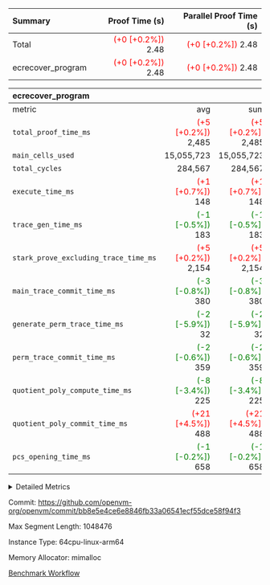 | Summary | Proof Time (s) | Parallel Proof Time (s) |
|:---|---:|---:|
| Total | <span style='color: red'>(+0 [+0.2%])</span> 2.48 | <span style='color: red'>(+0 [+0.2%])</span> 2.48 |
| ecrecover_program | <span style='color: red'>(+0 [+0.2%])</span> 2.48 | <span style='color: red'>(+0 [+0.2%])</span> 2.48 |


| ecrecover_program |||||
|:---|---:|---:|---:|---:|
|metric|avg|sum|max|min|
| `total_proof_time_ms ` | <span style='color: red'>(+5 [+0.2%])</span> 2,485 | <span style='color: red'>(+5 [+0.2%])</span> 2,485 | <span style='color: red'>(+5 [+0.2%])</span> 2,485 | <span style='color: red'>(+5 [+0.2%])</span> 2,485 |
| `main_cells_used     ` |  15,055,723 |  15,055,723 |  15,055,723 |  15,055,723 |
| `total_cycles        ` |  284,567 |  284,567 |  284,567 |  284,567 |
| `execute_time_ms     ` | <span style='color: red'>(+1 [+0.7%])</span> 148 | <span style='color: red'>(+1 [+0.7%])</span> 148 | <span style='color: red'>(+1 [+0.7%])</span> 148 | <span style='color: red'>(+1 [+0.7%])</span> 148 |
| `trace_gen_time_ms   ` | <span style='color: green'>(-1 [-0.5%])</span> 183 | <span style='color: green'>(-1 [-0.5%])</span> 183 | <span style='color: green'>(-1 [-0.5%])</span> 183 | <span style='color: green'>(-1 [-0.5%])</span> 183 |
| `stark_prove_excluding_trace_time_ms` | <span style='color: red'>(+5 [+0.2%])</span> 2,154 | <span style='color: red'>(+5 [+0.2%])</span> 2,154 | <span style='color: red'>(+5 [+0.2%])</span> 2,154 | <span style='color: red'>(+5 [+0.2%])</span> 2,154 |
| `main_trace_commit_time_ms` | <span style='color: green'>(-3 [-0.8%])</span> 380 | <span style='color: green'>(-3 [-0.8%])</span> 380 | <span style='color: green'>(-3 [-0.8%])</span> 380 | <span style='color: green'>(-3 [-0.8%])</span> 380 |
| `generate_perm_trace_time_ms` | <span style='color: green'>(-2 [-5.9%])</span> 32 | <span style='color: green'>(-2 [-5.9%])</span> 32 | <span style='color: green'>(-2 [-5.9%])</span> 32 | <span style='color: green'>(-2 [-5.9%])</span> 32 |
| `perm_trace_commit_time_ms` | <span style='color: green'>(-2 [-0.6%])</span> 359 | <span style='color: green'>(-2 [-0.6%])</span> 359 | <span style='color: green'>(-2 [-0.6%])</span> 359 | <span style='color: green'>(-2 [-0.6%])</span> 359 |
| `quotient_poly_compute_time_ms` | <span style='color: green'>(-8 [-3.4%])</span> 225 | <span style='color: green'>(-8 [-3.4%])</span> 225 | <span style='color: green'>(-8 [-3.4%])</span> 225 | <span style='color: green'>(-8 [-3.4%])</span> 225 |
| `quotient_poly_commit_time_ms` | <span style='color: red'>(+21 [+4.5%])</span> 488 | <span style='color: red'>(+21 [+4.5%])</span> 488 | <span style='color: red'>(+21 [+4.5%])</span> 488 | <span style='color: red'>(+21 [+4.5%])</span> 488 |
| `pcs_opening_time_ms ` | <span style='color: green'>(-1 [-0.2%])</span> 658 | <span style='color: green'>(-1 [-0.2%])</span> 658 | <span style='color: green'>(-1 [-0.2%])</span> 658 | <span style='color: green'>(-1 [-0.2%])</span> 658 |



<details>
<summary>Detailed Metrics</summary>

| group | num_segments | keygen_time_ms | commit_exe_time_ms |
| --- | --- | --- | --- |
| ecrecover_program | 1 | 1,151 | 14 | 

| group | air_name | quotient_deg | interactions | constraints |
| --- | --- | --- | --- | --- |
| ecrecover_program | AccessAdapterAir<16> | 4 | 5 | 11 | 
| ecrecover_program | AccessAdapterAir<2> | 4 | 5 | 11 | 
| ecrecover_program | AccessAdapterAir<32> | 4 | 5 | 11 | 
| ecrecover_program | AccessAdapterAir<4> | 4 | 5 | 11 | 
| ecrecover_program | AccessAdapterAir<64> | 4 | 5 | 11 | 
| ecrecover_program | AccessAdapterAir<8> | 4 | 5 | 11 | 
| ecrecover_program | BitwiseOperationLookupAir<8> | 2 | 2 | 4 | 
| ecrecover_program | KeccakVmAir | 4 | 321 | 4,380 | 
| ecrecover_program | MemoryMerkleAir<8> | 4 | 4 | 38 | 
| ecrecover_program | PersistentBoundaryAir<8> | 4 | 3 | 5 | 
| ecrecover_program | PhantomAir | 4 | 3 | 4 | 
| ecrecover_program | Poseidon2PeripheryAir<BabyBearParameters>, 1> | 2 | 1 | 286 | 
| ecrecover_program | ProgramAir | 1 | 1 | 4 | 
| ecrecover_program | RangeTupleCheckerAir<2> | 1 | 1 | 4 | 
| ecrecover_program | Rv32HintStoreAir | 4 | 19 | 21 | 
| ecrecover_program | VariableRangeCheckerAir | 1 | 1 | 4 | 
| ecrecover_program | VmAirWrapper<Rv32BaseAluAdapterAir, BaseAluCoreAir<4, 8> | 4 | 19 | 30 | 
| ecrecover_program | VmAirWrapper<Rv32BaseAluAdapterAir, LessThanCoreAir<4, 8> | 4 | 17 | 35 | 
| ecrecover_program | VmAirWrapper<Rv32BaseAluAdapterAir, ShiftCoreAir<4, 8> | 4 | 23 | 84 | 
| ecrecover_program | VmAirWrapper<Rv32BranchAdapterAir, BranchEqualCoreAir<4> | 4 | 11 | 17 | 
| ecrecover_program | VmAirWrapper<Rv32BranchAdapterAir, BranchLessThanCoreAir<4, 8> | 4 | 13 | 32 | 
| ecrecover_program | VmAirWrapper<Rv32CondRdWriteAdapterAir, Rv32JalLuiCoreAir> | 4 | 10 | 15 | 
| ecrecover_program | VmAirWrapper<Rv32IsEqualModAdapterAir<2, 1, 32, 32>, ModularIsEqualCoreAir<32, 4, 8> | 4 | 25 | 217 | 
| ecrecover_program | VmAirWrapper<Rv32JalrAdapterAir, Rv32JalrCoreAir> | 4 | 16 | 16 | 
| ecrecover_program | VmAirWrapper<Rv32LoadStoreAdapterAir, LoadSignExtendCoreAir<4, 8> | 4 | 18 | 21 | 
| ecrecover_program | VmAirWrapper<Rv32LoadStoreAdapterAir, LoadStoreCoreAir<4> | 4 | 17 | 27 | 
| ecrecover_program | VmAirWrapper<Rv32MultAdapterAir, DivRemCoreAir<4, 8> | 4 | 25 | 72 | 
| ecrecover_program | VmAirWrapper<Rv32MultAdapterAir, MulHCoreAir<4, 8> | 4 | 24 | 23 | 
| ecrecover_program | VmAirWrapper<Rv32MultAdapterAir, MultiplicationCoreAir<4, 8> | 4 | 19 | 13 | 
| ecrecover_program | VmAirWrapper<Rv32RdWriteAdapterAir, Rv32AuipcCoreAir> | 4 | 11 | 12 | 
| ecrecover_program | VmAirWrapper<Rv32VecHeapAdapterAir<1, 2, 2, 32, 32>, FieldExpressionCoreAir> | 4 | 411 | 378 | 
| ecrecover_program | VmAirWrapper<Rv32VecHeapAdapterAir<2, 1, 1, 32, 32>, FieldExpressionCoreAir> | 4 | 156 | 150 | 
| ecrecover_program | VmAirWrapper<Rv32VecHeapAdapterAir<2, 2, 2, 32, 32>, FieldExpressionCoreAir> | 4 | 422 | 351 | 
| ecrecover_program | VmConnectorAir | 4 | 3 | 8 | 

| group | air_name | segment | rows | prep_cols | perm_cols | main_cols | cells |
| --- | --- | --- | --- | --- | --- | --- | --- |
| ecrecover_program | AccessAdapterAir<16> | 0 | 16,384 |  | 12 | 25 | 606,208 | 
| ecrecover_program | AccessAdapterAir<2> | 0 | 256 |  | 12 | 11 | 5,888 | 
| ecrecover_program | AccessAdapterAir<32> | 0 | 8,192 |  | 12 | 41 | 434,176 | 
| ecrecover_program | AccessAdapterAir<4> | 0 | 128 |  | 12 | 13 | 3,200 | 
| ecrecover_program | AccessAdapterAir<8> | 0 | 32,768 |  | 12 | 17 | 950,272 | 
| ecrecover_program | BitwiseOperationLookupAir<8> | 0 | 65,536 | 3 | 8 | 2 | 655,360 | 
| ecrecover_program | KeccakVmAir | 0 | 128 |  | 532 | 3,163 | 472,960 | 
| ecrecover_program | MemoryMerkleAir<8> | 0 | 4,096 |  | 12 | 32 | 180,224 | 
| ecrecover_program | PersistentBoundaryAir<8> | 0 | 4,096 |  | 8 | 20 | 114,688 | 
| ecrecover_program | PhantomAir | 0 | 64 |  | 8 | 6 | 896 | 
| ecrecover_program | Poseidon2PeripheryAir<BabyBearParameters>, 1> | 0 | 4,096 |  | 8 | 300 | 1,261,568 | 
| ecrecover_program | ProgramAir | 0 | 16,384 |  | 8 | 10 | 294,912 | 
| ecrecover_program | RangeTupleCheckerAir<2> | 0 | 524,288 | 2 | 8 | 1 | 4,718,592 | 
| ecrecover_program | Rv32HintStoreAir | 0 | 256 |  | 24 | 32 | 14,336 | 
| ecrecover_program | VariableRangeCheckerAir | 0 | 262,144 | 2 | 8 | 1 | 2,359,296 | 
| ecrecover_program | VmAirWrapper<Rv32BaseAluAdapterAir, BaseAluCoreAir<4, 8> | 0 | 131,072 |  | 28 | 36 | 8,388,608 | 
| ecrecover_program | VmAirWrapper<Rv32BaseAluAdapterAir, LessThanCoreAir<4, 8> | 0 | 2,048 |  | 24 | 37 | 124,928 | 
| ecrecover_program | VmAirWrapper<Rv32BaseAluAdapterAir, ShiftCoreAir<4, 8> | 0 | 16,384 |  | 28 | 53 | 1,327,104 | 
| ecrecover_program | VmAirWrapper<Rv32BranchAdapterAir, BranchEqualCoreAir<4> | 0 | 16,384 |  | 16 | 26 | 688,128 | 
| ecrecover_program | VmAirWrapper<Rv32BranchAdapterAir, BranchLessThanCoreAir<4, 8> | 0 | 32,768 |  | 20 | 32 | 1,703,936 | 
| ecrecover_program | VmAirWrapper<Rv32CondRdWriteAdapterAir, Rv32JalLuiCoreAir> | 0 | 8,192 |  | 16 | 18 | 278,528 | 
| ecrecover_program | VmAirWrapper<Rv32IsEqualModAdapterAir<2, 1, 32, 32>, ModularIsEqualCoreAir<32, 4, 8> | 0 | 4,096 |  | 32 | 166 | 811,008 | 
| ecrecover_program | VmAirWrapper<Rv32JalrAdapterAir, Rv32JalrCoreAir> | 0 | 8,192 |  | 20 | 28 | 393,216 | 
| ecrecover_program | VmAirWrapper<Rv32LoadStoreAdapterAir, LoadSignExtendCoreAir<4, 8> | 0 | 4,096 |  | 28 | 35 | 258,048 | 
| ecrecover_program | VmAirWrapper<Rv32LoadStoreAdapterAir, LoadStoreCoreAir<4> | 0 | 131,072 |  | 28 | 40 | 8,912,896 | 
| ecrecover_program | VmAirWrapper<Rv32MultAdapterAir, MulHCoreAir<4, 8> | 0 | 8 |  | 40 | 39 | 632 | 
| ecrecover_program | VmAirWrapper<Rv32MultAdapterAir, MultiplicationCoreAir<4, 8> | 0 | 4,096 |  | 28 | 31 | 241,664 | 
| ecrecover_program | VmAirWrapper<Rv32RdWriteAdapterAir, Rv32AuipcCoreAir> | 0 | 4,096 |  | 16 | 21 | 151,552 | 
| ecrecover_program | VmAirWrapper<Rv32VecHeapAdapterAir<1, 2, 2, 32, 32>, FieldExpressionCoreAir> | 0 | 2,048 |  | 416 | 543 | 1,964,032 | 
| ecrecover_program | VmAirWrapper<Rv32VecHeapAdapterAir<2, 1, 1, 32, 32>, FieldExpressionCoreAir> | 0 | 32 |  | 160 | 261 | 13,472 | 
| ecrecover_program | VmAirWrapper<Rv32VecHeapAdapterAir<2, 2, 2, 32, 32>, FieldExpressionCoreAir> | 0 | 1,024 |  | 428 | 619 | 1,072,128 | 
| ecrecover_program | VmConnectorAir | 0 | 2 | 1 | 8 | 4 | 24 | 

| group | segment | trace_gen_time_ms | total_proof_time_ms | total_cycles | total_cells | stark_prove_excluding_trace_time_ms | quotient_poly_compute_time_ms | quotient_poly_commit_time_ms | perm_trace_commit_time_ms | pcs_opening_time_ms | main_trace_commit_time_ms | main_cells_used | generate_perm_trace_time_ms | execute_time_ms |
| --- | --- | --- | --- | --- | --- | --- | --- | --- | --- | --- | --- | --- | --- | --- |
| ecrecover_program | 0 | 183 | 2,485 | 284,567 | 38,417,467 | 2,154 | 225 | 488 | 359 | 658 | 380 | 15,055,723 | 32 | 148 | 

</details>


Commit: https://github.com/openvm-org/openvm/commit/bb8e5e4ce6e8846fb33a06541ecf55dce58f94f3

Max Segment Length: 1048476

Instance Type: 64cpu-linux-arm64

Memory Allocator: mimalloc

[Benchmark Workflow](https://github.com/openvm-org/openvm/actions/runs/13231672072)
